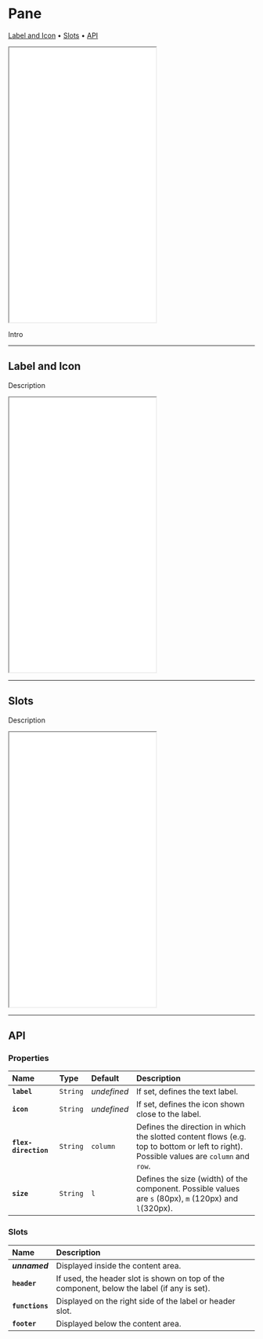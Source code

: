 # Pane

[Label and Icon](components/pane#label-and-icon) • [Slots](components/pane#slots) • [API](components/pane#api)

<iframe src="./assets/docs/components/pane/main.html" height="560px"></iframe>

Intro 

---

## Label and Icon

Description

<iframe src="./assets/docs/components/pane/label-and-icon.html" height="560px"></iframe>

---

## Slots

Description

<iframe src="./assets/docs/components/pane/slots.html" height="560px"></iframe>

---

## API

### Properties

| Name | Type | Default | Description |
| :-- | :-- | :-- | :-- |
| **`label`** | `String` | _undefined_ | If set, defines the text label. |
| **`icon`** | `String` | _undefined_ | If set, defines the icon shown close to the label. |
| **`flex-direction`** | `String` | `column` | Defines the direction in which the slotted content flows (e.g. top to bottom or left to right). Possible values are `column` and `row`. |
| **`size`** | `String` | `l` | Defines the size (width) of the component. Possible values are `s` (80px), `m` (120px) and `l`(320px). |

### Slots

| Name | Description |
| :-- | :-- |
| **_unnamed_** | Displayed inside the content area. |
| **`header`** | If used, the header slot is shown on top of the component, below the label (if any is set). |
| **`functions`** | Displayed on the right side of the label or header slot. |
| **`footer`** | Displayed below the content area. |